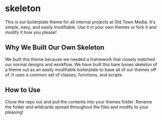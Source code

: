 # skeleton

This is our boilerplate theme for all internal projects at Old Town Media. It's simple, easy, and easily modifiable. Use it in your own themes or fork it and modify it how you please!

## Why We Built Our Own Skeleton

We built this theme because we needed a framework that closely matched our normal designs and workflow. We have built this bare bones skeleton of a theme out as an easily modifiable boilerplate to base all of our themes off of. It uses a common set of classes, functions, and scripts.

## How to Use

Clone the repo out and pull the contents into your themes folder. Rename the folder and wildcards spread throughout the files and modify to your pleasing!